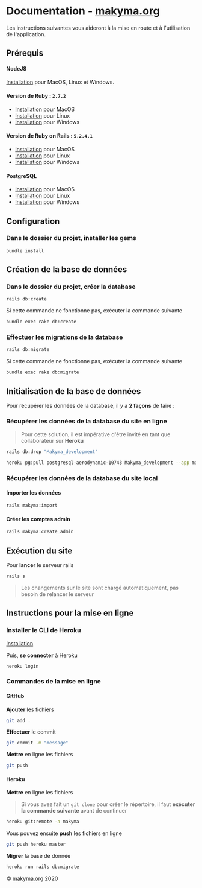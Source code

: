 # Documentation - **[makyma.org](http://www.makyma.org)**

Les instructions suivantes vous aideront à la mise en route et à l'utilisation de l'application.

## Prérequis

#### NodeJS

[Installation](https://nodejs.org/en/download/) pour MacOS, Linux et Windows.

#### Version de Ruby : `2.7.2`

* [Installation](https://github.com/lewagon/setup/blob/master/macOS.md) pour MacOS
* [Installation](https://github.com/lewagon/setup/blob/master/UBUNTU.md) pour Linux
* [Installation](https://github.com/lewagon/setup/blob/master/WINDOWS.md) pour Windows

#### Version de Ruby on Rails : `5.2.4.1`

* [Installation](https://www.synbioz.com/blog/tech/installer-ruby-on-rails-sur-mac) pour MacOS
* [Installation](https://doc.ubuntu-fr.org/rubyonrails) pour Linux
* [Installation](https://gorails.com/setup/windows/10) pour Windows

#### PostgreSQL

* [Installation](https://postgresapp.com/downloads.html) pour MacOS
* [Installation](https://doc.ubuntu-fr.org/postgresql) pour Linux
* [Installation](https://www.postgresql.org/download/windows/) pour Windows

## Configuration

### Dans le dossier du projet, installer les gems

```bash
bundle install
```

## Création de la base de données

### Dans le dossier du projet, **créer** la database

```bash
rails db:create
```

Si cette commande ne fonctionne pas, exécuter la commande suivante

```bash
bundle exec rake db:create
```

### Effectuer **les migrations** de la database

```bash
rails db:migrate
```

Si cette commande ne fonctionne pas, exécuter la commande suivante

```bash
bundle exec rake db:migrate
```

## Initialisation de la base de données

Pour récupérer les données de la database, il y a **2 façons** de faire :

### Récupérer les données de la database du site en ligne

> Pour cette solution, il est impérative d'être invité en tant que collaborateur sur **Heroku**

```bash
rails db:drop "Makyma_development" 
```

```bash
heroku pg:pull postgresql-aerodynamic-10743 Makyma_development --app makyma
```

### Récupérer les données de la database du site local

#### Importer les données

```bash
rails makyma:import
```

#### Créer les comptes admin

```bash
rails makyma:create_admin
```

## Exécution du site

Pour **lancer** le serveur rails

```bash
rails s
```

> Les changements sur le site sont chargé automatiquement, pas besoin de relancer le serveur

## Instructions pour la mise en ligne

### Installer le CLI de Heroku

[Installation](https://devcenter.heroku.com/articles/heroku-cli)

Puis, **se connecter** à Heroku

```bash
heroku login
```

### Commandes de la mise en ligne

#### GitHub

**Ajouter** les fichiers

```bash
git add .
```

**Effectuer** le commit

```bash
git commit -m "message"
```

**Mettre** en ligne les fichiers

```bash
git push
```

#### Heroku

**Mettre** en ligne les fichiers

> Si vous avez fait un `git clone` pour créer le répertoire, il faut **exécuter la commande suivante** avant de continuer

```bash
heroku git:remote -a makyma
```

Vous pouvez ensuite **push** les fichiers en ligne

```bash
git push heroku master
```

**Migrer** la base de donnée

```bash
heroku run rails db:migrate
```

© [makyma.org](http://www.makyma.org) 2020
